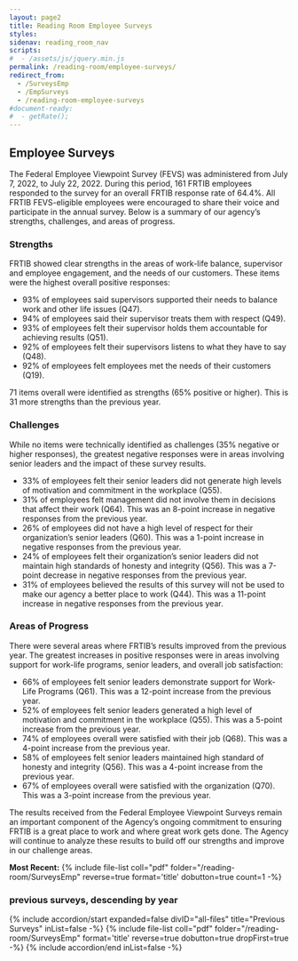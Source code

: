 ```yaml
---
layout: page2
title: Reading Room Employee Surveys
styles:
sidenav: reading_room_nav
scripts:
#  - /assets/js/jquery.min.js
permalink: /reading-room/employee-surveys/
redirect_from:
  - /SurveysEmp
  - /EmpSurveys
  - /reading-room-employee-surveys
#document-ready:
#  - getRate();
---
```


## Employee Surveys

The Federal Employee Viewpoint Survey (FEVS) was administered from July 7, 2022, to July 22, 2022.  During this period, 161 FRTIB employees responded to the survey for an overall FRTIB response rate of 64.4%.  All FRTIB FEVS-eligible employees were encouraged to share their voice and participate in the annual survey. Below is a summary of our agency’s strengths, challenges, and areas of progress.

### Strengths

FRTIB showed clear strengths in the areas of work-life balance, supervisor and employee engagement,
and the needs of our customers. These items were the highest overall positive responses:  

-	93% of employees said supervisors supported their needs to balance work and other life issues (Q47).
-	94% of employees said their supervisor treats them with respect (Q49).
-	93% of employees felt their supervisor holds them accountable for achieving results (Q51).
-	92% of employees felt their supervisors listens to what they have to say (Q48).
-	92% of employees felt employees met the needs of their customers (Q19).


71 items overall were identified as strengths (65% positive or higher). This is 31 more strengths than the previous year.


### Challenges

While no items were technically identified as challenges (35% negative or higher responses), the greatest negative responses were in areas involving senior leaders and the impact of these survey results.   

-	33% of employees felt their senior leaders did not generate high levels of motivation and commitment in the workplace (Q55).  
-	31% of employees felt management did not involve them in decisions that affect their work (Q64).  This was an 8-point increase in negative responses from the previous year.
-	26% of employees did not have a high level of respect for their organization’s senior leaders (Q60). This was a 1-point increase in negative responses from the previous year.
-	24% of employees felt their organization’s senior leaders did not maintain high standards of honesty and integrity (Q56). This was a 7-point decrease in negative responses from the previous year.
-	31% of employees believed the results of this survey will not be used to make our agency a better place to work (Q44). This was a 11-point increase in negative responses from the previous year.


### Areas of Progress

There were several areas where FRTIB’s results improved from the previous year. The greatest increases in positive responses were in areas involving support for work-life programs, senior leaders, and overall job satisfaction:

-	66% of employees felt senior leaders demonstrate support for Work-Life Programs (Q61). This was a 12-point increase from the previous year.
-	52% of employees felt senior leaders generated a high level of motivation and commitment in the workplace (Q55). This was a 5-point increase from the previous year.
-	74% of employees overall were satisfied with their job (Q68). This was a 4-point increase from the previous year.
-	58% of employees felt senior leaders maintained high standard of honesty and integrity (Q56).  This was a 4-point increase from the previous year.
-	67% of employees overall were satisfied with the organization (Q70). This was a 3-point increase from the previous year.


The results received from the Federal Employee Viewpoint Surveys remain an important component of the Agency’s ongoing commitment to ensuring FRTIB is a great place to work and where great work gets done. The Agency will continue to analyze these results to build off our strengths and improve in our challenge areas.

__Most Recent:__ {% include file-list coll="pdf" folder="/reading-room/SurveysEmp" reverse=true format='title' dobutton=true count=1 -%}


<h3 class="usa-sr-only">previous surveys, descending by year</h3>
<div class="usa-accordion">
{% include accordion/start expanded=false divID="all-files" title="Previous Surveys" inList=false -%}
{% include file-list coll="pdf" folder="/reading-room/SurveysEmp" format='title' reverse=true dobutton=true dropFirst=true -%}
{% include accordion/end  inList=false -%}
</div>

<!-- CONTENT END -->
